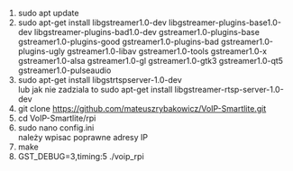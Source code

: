 1. sudo apt update
2. sudo apt-get install libgstreamer1.0-dev libgstreamer-plugins-base1.0-dev libgstreamer-plugins-bad1.0-dev gstreamer1.0-plugins-base gstreamer1.0-plugins-good gstreamer1.0-plugins-bad gstreamer1.0-plugins-ugly gstreamer1.0-libav gstreamer1.0-tools gstreamer1.0-x gstreamer1.0-alsa gstreamer1.0-gl gstreamer1.0-gtk3 gstreamer1.0-qt5 gstreamer1.0-pulseaudio
3. sudo apt-get install libgstrtspserver-1.0-dev  
   lub jak nie zadziala to sudo apt-get install libgstreamer-rtsp-server-1.0-dev
5. git clone https://github.com/mateuszrybakowicz/VoIP-Smartlite.git
6. cd VoIP-Smartlite/rpi
7. sudo nano config.ini  
   należy wpisac poprawne adresy IP
9. make
10.  GST_DEBUG=3,timing:5 ./voip_rpi
